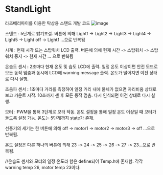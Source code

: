 # StandLight
라즈베리파이를 이용한 탁상용 스탠드 개발 코드
![image](https://user-images.githubusercontent.com/82801399/190896582-d64b5977-4c5b-4a55-ab0d-1395d03b1fc0.png)

스탠드 : 5단계로 밝기조절. 버튼에 의해 Light1 -> Light2 -> Light3 -> Light4 -> Light5 -> Light off -> Light1 ...으로 반복됨


시계 : 현재 시각 또는 스탑워치 LCD 출력. 버튼에 의해 현재 시간 -> 스탑워치 -> 스탑워치 중지 -> 현재 시간 ... 으로 반복됨


온습도 센서 : 2초마다 현재 온도 및 습도 LCD에 출력. 일정 온도 이상이면 안전 모드로 모든 동작 멈춤과 동시에 LCD에 warning message 출력. 온도가 떨어지면 이전 상태로 다시 실행.


초음파 센서 : 1초마다 거리를 측정하여 일정 거리 내에 물체가 없으면 자리비움 상태로 보고 카운트 시작. 10초까지 센 후 모든 동작 멈춤. 다시 인식되면 이전 상태로 다시 실행.


모터 : PWM을 통해 3단계로 모터 작동. 온도 설정을 통해 일정 온도 이상일 때 모터가 돌도록 설정 가능. 온도는 5단계까지 state가 존재.


선풍기의 세기는 한 버튼에 의해 off -> motor1 -> motor2 -> motor3 -> off ...으로 반복됨.


온도 설정은 다른 하나의 버튼에 의해 23 -> 24 -> 25 -> 26 -> 27 -> 23...으로 반복됨.


//온습도 센서와 모터의 일정 온도라 함은 define되어 Temp.h에 존재함. 각각 warning temp 29, motor temp 23이다.
